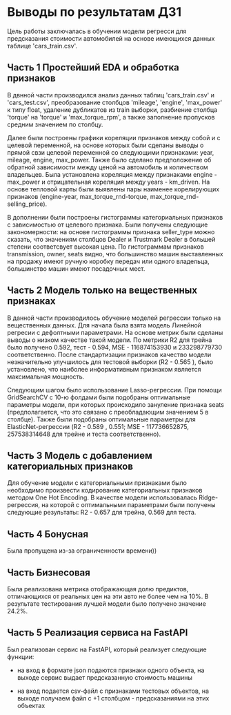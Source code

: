 # Выводы по результатам ДЗ1
Цель работы заключалась в обучении модели регресси для предсказания стоимости автомобилей на основе имеющихся данных  таблице 'cars_train.csv'.
## Часть 1 Простейший EDA и обработка признаков
В двнной части производился анализ данных таблиц 'cars_train.csv' и 'cars_test.csv', преобразование столбцов 'mileage', 'engine', 'max_power' к типу float, удаление дубликатов из train выборки, 
разбиение столбца 'torque' на 'torque' и 'max_torque_rpm', а также заполнение пропусков средним значением по столбцу. 

Далее были построены графики кореляции признаков между собой и с целевой переменной, 
на основе которых были сделаны выводы о прямой свзи целевой переменной со следующими признаками: year, mileage, engine, max_power.
Также было сделано предположение об обратной зависимости между ценой на автомобиль и количеством владельцев. Была установлена кореляция между признаками engine - max_power и отрицательная кореляция между years - km_driven.
На основе тепловой карты были выявлены пары наименее корелирующих признаков (engine-year, max_torque_rnd-torque, max_torque_rnd-selling_price).

В дополнении были построены гистограммы категориальных признаков с зависимостью от целевого признака. Были получены следующие закономерности: на основе гистограммы признака seller_type можно сказать, что значениям столбцов Dealer и Trustmark Dealer в большей степени соответсвует высокая цена. По гистограммам признаков transmission, owner, seats видно, что большинство машин выставленных на продажу имеют ручную коробку передач или одного владельца, большинство машин имеют посадочных мест.

## Часть 2  Модель только на вещественных признаках
В данной части производилось обучение моделей регрессии только на вещественных данных.
Для начала была взята модель Линейной регресии с дефолтными параметрами. На основе метрик были сделаны выводы о низком качестве такой модели. По метрики R2 для трейна было получено 0.592, тест - 0.594, MSE - 116874153930 и 233298779730 соответственно.
После стандартизации признаков качество модели незначительно улучшилось для тестовой выборки (R2 - 0.565 ), было установлено, что наиболее информативным признаком является максимальная мощность.

Следующим шагом было использование Lasso-регрессии. При помощи GridSearchCV с 10-ю фолдами были подобраны оптимальные параметры модели, при которых происходило зануление признака seats (предполагается, что это связано с преобладающим значением 5 в столбце).
Также были подобраны оптимальные параметры для ElasticNet-регрессии (R2 - 0.589 , 0.551; MSE - 117736652875, 257538314648 для трейне и теста соответственно).

## Часть 3 Модель с добавлением категориальных признаков
Для обучение модели с категориальными признаками было необходимо произвести кодирование категориальных признаков методом One Hot Encoding.
В качестве модели использовалась Ridge-регрессия, на которой с оптимальными параметрами были получены следующие результаты: R2 - 0.657 для трейна, 0.569 для теста.

## Часть 4 Бонусная
Была пропущена из-за ограниченности времени))

## Часть Бизнесовая
Была реализована метрика отображающая долю предиктов, отличающихся от реальных цен на эти авто не более чем на 10%.
В результате тестирования лучшей модели было получено значение 24.2%.

## Часть 5 Реализация сервиса на FastAPI
Был реализован сервис на FastAPI, который реализует следующие функции:
- на вход в формате json подаются признаки одного объекта, на выходе сервис выдает предсказанную стоимость машины

- на вход подается csv-файл с признаками тестовых объектов, на выходе получаем файл с +1 столбцом - предсказаниями на этих объектах
